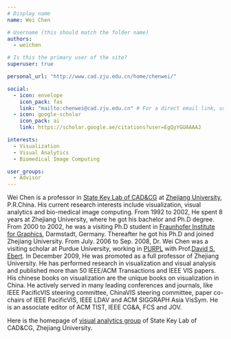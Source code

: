 ```yaml
---
# Display name
name: Wei Chen

# Username (this should match the folder name)
authors:
  - weichen

# Is this the primary user of the site?
superuser: true

personal_url: "http://www.cad.zju.edu.cn/home/chenwei/"

social:
  - icon: envelope
    icon_pack: fas
    link: "mailto:chenwei@cad.zju.edu.cn" # For a direct email link, use "mailto:test@example.org".
  - icon: google-scholar
    icon_pack: ai
    link: https://scholar.google.ae/citations?user=EgQyYGUAAAAJ

interests:
  - Visualization
  - Visual Analytics
  - Biomedical Image Computing

user_groups:
  - Advisor
---
```


Wei Chen is a professor in [State Key Lab of CAD&CG](http://www.cad.zju.edu.cn/web2008/index.jsp) at [Zhejiang University](http://www.zju.edu.cn/), P.R.China. His current research interests include visualization, visual analytics and bio-medical image computing. From 1992 to 2002, He spent 8 years at Zhejiang University, where he got his bachelor and Ph.D degree. From 2000 to 2002, he was a visiting Ph.D student in [Fraunhofer Institute for Graphics](http://www.igd.fhg.de/igd-a7/index.html), Darmstadt, Germany. Thereafter he got his Ph.D and joined Zhejiang University. From July. 2006 to Sep. 2008, Dr. Wei Chen was a visiting scholar at Purdue University, working in [PURPL](http://cobweb.ecn.purdue.edu/purpl/) with Prof.[David S. Ebert](http://cobweb.ecn.purdue.edu/~ebertd/). In December 2009, He was promoted as a full professor of Zhejiang University. He has performed research in visualization and visual analysis and published more than 50 IEEE/ACM Transactions and IEEE VIS papers. His chinese books on visualization are the unique books on visualization in China. He actively served in many leading conferences and journals, like IEEE PacificVIS steering committee, ChinaVIS steering committee, paper co-chairs of IEEE PacificVIS, IEEE LDAV and ACM SIGGRAPH Asia VisSym. He is an associate editor of ACM TIST, IEEE CG&A, FCS and JOV.

Here is the homepage of [visual analytics group](http://www.cad.zju.edu.cn/home/vagblog/) of State Key Lab of CAD&CG, Zhejiang University.
